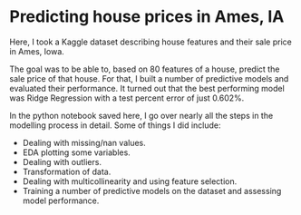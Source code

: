 # Predicting house prices in Ames, IA

Here, I took a Kaggle dataset describing house features and their sale price in Ames, Iowa.

The goal was to be able to, based on 80 features of a house, predict the sale price of that house.
For that, I built a number of predictive models and evaluated their performance.
It turned out that the best performing model was Ridge Regression with a test percent error of just 0.602%.

In the python notebook saved here, I go over nearly all the steps in the modelling process in detail. Some of things I did include:
- Dealing with missing/nan values.
- EDA plotting some variables.
- Dealing with outliers.
- Transformation of data.
- Dealing with multicollinearity and using feature selection.
- Training a number of predictive models on the dataset and assessing model performance.
